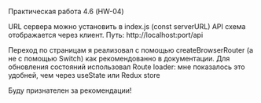 Практическая работа 4.6 (HW-04)

URL сервера можно установить в index.js (const serverURL)
API схема отображается через клиент. Путь: http://localhost:port/api

Переход по страницам я реализовал с помощью createBrowserRouter (а не с помощью Switch) как рекомендованно в документации.
Для обновления состояний использовал Route loader: мне показалось это удобней, чем через useState или Redux store

Буду признателен за рекомендации!
